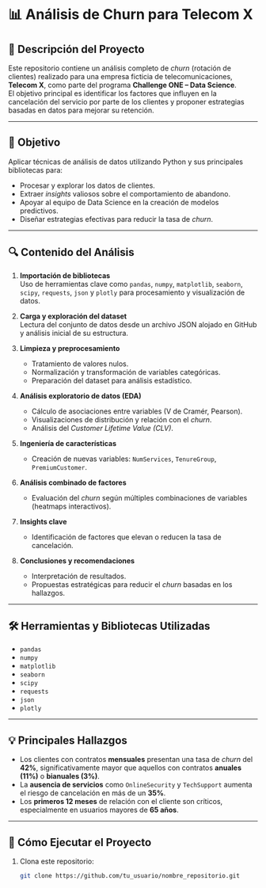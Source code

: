 # 📊 Análisis de Churn para Telecom X

## 📌 Descripción del Proyecto  
Este repositorio contiene un análisis completo de *churn* (rotación de clientes) realizado para una empresa ficticia de telecomunicaciones, **Telecom X**, como parte del programa **Challenge ONE – Data Science**.  
El objetivo principal es identificar los factores que influyen en la cancelación del servicio por parte de los clientes y proponer estrategias basadas en datos para mejorar su retención.

---

## 🎯 Objetivo  
Aplicar técnicas de análisis de datos utilizando Python y sus principales bibliotecas para:
- Procesar y explorar los datos de clientes.
- Extraer *insights* valiosos sobre el comportamiento de abandono.
- Apoyar al equipo de Data Science en la creación de modelos predictivos.
- Diseñar estrategias efectivas para reducir la tasa de *churn*.

---

## 🔍 Contenido del Análisis

1. **Importación de bibliotecas**  
   Uso de herramientas clave como `pandas`, `numpy`, `matplotlib`, `seaborn`, `scipy`, `requests`, `json` y `plotly` para procesamiento y visualización de datos.

2. **Carga y exploración del dataset**  
   Lectura del conjunto de datos desde un archivo JSON alojado en GitHub y análisis inicial de su estructura.

3. **Limpieza y preprocesamiento**  
   - Tratamiento de valores nulos.  
   - Normalización y transformación de variables categóricas.  
   - Preparación del dataset para análisis estadístico.

4. **Análisis exploratorio de datos (EDA)**  
   - Cálculo de asociaciones entre variables (V de Cramér, Pearson).  
   - Visualizaciones de distribución y relación con el *churn*.  
   - Análisis del *Customer Lifetime Value (CLV)*.

5. **Ingeniería de características**  
   - Creación de nuevas variables: `NumServices`, `TenureGroup`, `PremiumCustomer`.

6. **Análisis combinado de factores**  
   - Evaluación del *churn* según múltiples combinaciones de variables (heatmaps interactivos).

7. **Insights clave**  
   - Identificación de factores que elevan o reducen la tasa de cancelación.

8. **Conclusiones y recomendaciones**  
   - Interpretación de resultados.  
   - Propuestas estratégicas para reducir el *churn* basadas en los hallazgos.

---

## 🛠️ Herramientas y Bibliotecas Utilizadas

- `pandas`  
- `numpy`  
- `matplotlib`  
- `seaborn`  
- `scipy`  
- `requests`  
- `json`  
- `plotly`

---

## 💡 Principales Hallazgos

- Los clientes con contratos **mensuales** presentan una tasa de *churn* del **42%**, significativamente mayor que aquellos con contratos **anuales (11%)** o **bianuales (3%)**.
- La **ausencia de servicios** como `OnlineSecurity` y `TechSupport` aumenta el riesgo de cancelación en más de un **35%**.
- Los **primeros 12 meses** de relación con el cliente son críticos, especialmente en usuarios mayores de **65 años**.

---

## 🚀 Cómo Ejecutar el Proyecto

1. Clona este repositorio:
   ```bash
   git clone https://github.com/tu_usuario/nombre_repositorio.git
